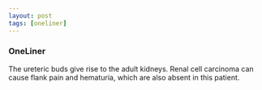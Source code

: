 ```yaml
---
layout: post
tags: [oneliner]
---
```



### OneLiner

The ureteric buds give rise to the adult kidneys. Renal cell carcinoma can cause flank pain and hematuria, which are also absent in this patient.
